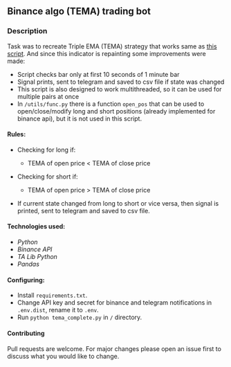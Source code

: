 ## Binance algo (TEMA) trading bot

### Description
Task was to recreate Triple EMA (TEMA) strategy that works same as [this script](https://www.fmz.com/strategy/363572). And since this indicator is repainting some improvements were made:
- Script checks bar only at first 10 seconds of 1 minute bar
- Signal prints, sent to telegram and saved to csv file if state was changed
- This script is also designed to work multithreaded, so it can be used for multiple pairs at once
- In ```/utils/func.py``` there is a function ```open_pos``` that can be used to open/close/modify long and short positions (already implemented for binance api), but it is not used in this script.

#### Rules:
- Checking for long if:
  - TEMA of open price < TEMA of close price

- Checking for short if:
  - TEMA of open price > TEMA of close price

- If current state changed from long to short or vice versa, then signal is printed, sent to telegram and saved to csv file.

    
#### Technologies used:
- *Python*
- *Binance API*
- *TA Lib Python*
- *Pandas*


#### Configuring:
- Install ```requirements.txt```.
- Change API key and secret for binance and telegram notifications in ```.env.dist```, rename it to ```.env```. 
- Run ```python tema_complete.py``` in ```/``` directory.


#### Contributing
Pull requests are welcome. For major changes please open an issue first to discuss what you would like to change.